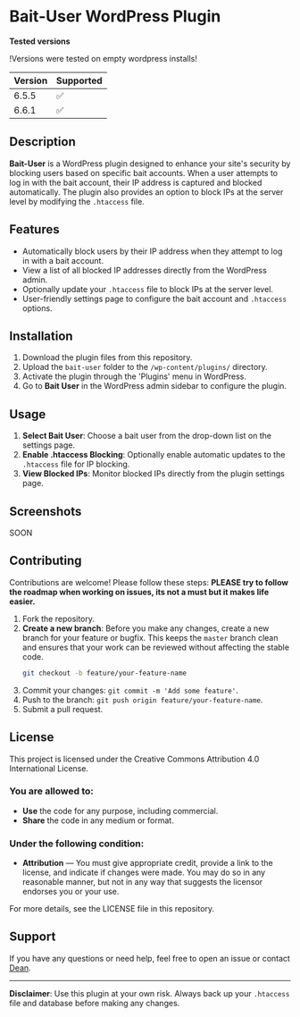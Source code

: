 # Bait-User WordPress Plugin
**Tested versions**

!Versions were tested on empty wordpress installs!    

| Version | Supported          |
| ------- | ------------------ |
| 6.5.5   | :white_check_mark: |
| 6.6.1   | :white_check_mark: |
## Description

**Bait-User** is a WordPress plugin designed to enhance your site's security by blocking users based on specific bait accounts. When a user attempts to log in with the bait account, their IP address is captured and blocked automatically. The plugin also provides an option to block IPs at the server level by modifying the `.htaccess` file.

## Features

- Automatically block users by their IP address when they attempt to log in with a bait account.
- View a list of all blocked IP addresses directly from the WordPress admin.
- Optionally update your `.htaccess` file to block IPs at the server level.
- User-friendly settings page to configure the bait account and `.htaccess` options.

## Installation

1. Download the plugin files from this repository.
2. Upload the `bait-user` folder to the `/wp-content/plugins/` directory.
3. Activate the plugin through the 'Plugins' menu in WordPress.
4. Go to **Bait User** in the WordPress admin sidebar to configure the plugin.

## Usage

1. **Select Bait User**: Choose a bait user from the drop-down list on the settings page.
2. **Enable .htaccess Blocking**: Optionally enable automatic updates to the `.htaccess` file for IP blocking.
3. **View Blocked IPs**: Monitor blocked IPs directly from the plugin settings page.

## Screenshots
SOON

## Contributing

Contributions are welcome! Please follow these steps:
**PLEASE try to follow the roadmap when working on issues, its not a must but it makes life easier.**
1. Fork the repository.
2. **Create a new branch**: Before you make any changes, create a new branch for your feature or bugfix. This keeps the `master` branch clean and ensures that your work can be reviewed without affecting the stable code.
   ```bash
   git checkout -b feature/your-feature-name
3. Commit your changes: `git commit -m 'Add some feature'`.
4. Push to the branch: `git push origin feature/your-feature-name`.
5. Submit a pull request.

## License

This project is licensed under the Creative Commons Attribution 4.0 International License.

### You are allowed to:
- **Use** the code for any purpose, including commercial.
- **Share** the code in any medium or format.

### Under the following condition:
- **Attribution** — You must give appropriate credit, provide a link to the license, and indicate if changes were made. You may do so in any reasonable manner, but not in any way that suggests the licensor endorses you or your use.

For more details, see the LICENSE file in this repository.


## Support

If you have any questions or need help, feel free to open an issue or contact [Dean](https://github.com/DoonOnthon).

---

**Disclaimer**: Use this plugin at your own risk. Always back up your `.htaccess` file and database before making any changes.

